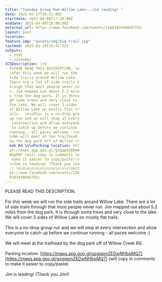 ```yaml
---
title: "Tuesday Group Run-Willow Lake---Jim leading! "
date: 2025-02-17T16:51:00Z
startdate: 2025-04-08T17:30:00Z
enddate: 2025-04-08T19:00:00Z
external_url: https://www.facebook.com/events/1169383448045755/
layout: post
location: 
feature-img: "assets/img/big-trail.jpg"
lastmod: 2025-03-19T16:42:22Z
outputs:
  - html
  - calendar
ICSDescription: |+2
  PLEASE READ THIS DESCRIPTION. \n  \nFor this week we will run the   side trails around Willow Lake.   There are a lot of side trails t  hrough that most people never ru  n. Jim mapped out about 5.2 mile  s from the dog park. It is throu  gh some trees and very close to   the lake. We will cover 3 sides   of Willow Lake on mostly flat tr  ails.  \n\nThis is a no-drop gro  up run and we will stop at every   intersection and allow everyone   to catch up before we continue   running - all paces welcome :)\n  \nWe will meet at the trailhead   by the dog park off of Willow Cr  eek Rd.\n\nParking location: htt  ps://maps.app.goo.gl/gzgqpmZEDwN  HbpMQ7 (will copy in comments to   make it easier to copy/paste)\n  \nJim is leading! (Thank you Jim  !) \n\n\n\n\n\n\n\n\n\n\n\n\nhtt  ps://www.facebook.com/events/116  9383448045755/
---
```


PLEASE READ THIS DESCRIPTION. <br>
  <br>
  For this week we will run the side trails around Willow Lake. There are a lot of side trails through that most people never run. Jim mapped out about 5.2 miles from the dog park. It is through some trees and very close to the lake. We will cover 3 sides of Willow Lake on mostly flat trails.  <br>
  <br>
  This is a no-drop group run and we will stop at every intersection and allow everyone to catch up before we continue running - all paces welcome &#58;)<br>
  <br>
  We will meet at the trailhead by the dog park off of Willow Creek Rd.<br>
  <br>
  Parking location&#58; [https://maps.app.goo.gl/gzgqpmZEDwNHbpMQ7](https://maps.app.goo.gl/gzgqpmZEDwNHbpMQ7) (will copy in comments to make it easier to copy/paste)<br>
  <br>
  Jim is leading! (Thank you Jim!) <br>
  <br>
  <br>
  <br>
  <br>
  <br>
  <br>
  <br>
  <br>
  <br>
  <br>
  <br>
  <br>
  
